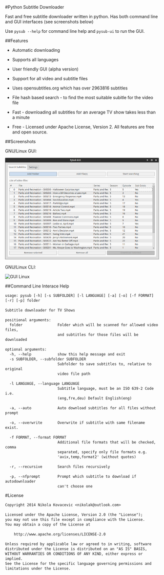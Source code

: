 #Python Subtitle Downloader

Fast and free subtitle downloader written in python. Has both command line and GUI interfaces (see screenshots below)

Use `pysub --help` for command line help and `pysub-ui` to run the GUI.

##Features

* Automatic downloading

* Supports all languages

* User friendly GUI (alpha version)

* Support for all video and subtitle files

* Uses opensubtitles.org which has over 2963816 subtitles

* File hash based search - to find the most suitable subitle for the video file

* Fast - downloading all subtitles for an average TV show takes less than a minute

* Free - Licensed under Apache License, Version 2. All features are free and open source.

##Screenshots

GNU/Linux GUI:

![GUI Linux](screenshots/gui_0.2.0.png?raw=true)

GNU/Linux CLI:

![GUI Linux](screenshots/terminal_2.0.png?raw=true)

##Command Line Interace Help

    usage: pysub [-h] [-s SUBFOLDER] [-l LANGUAGE] [-a] [-o] [-f FORMAT] [-r] [-p] folder

    Subtitle downloader for TV Shows

    positional arguments:
      folder                Folder which will be scanned for allowed video files,
                            and subtitles for those files will be downloaded

    optional arguments:
      -h, --help            show this help message and exit
      -s SUBFOLDER, --subfolder SUBFOLDER
                            Subfolder to save subtitles to, relative to original
                            video file path
                            
      -l LANGUAGE, --language LANGUAGE
                            Subtitle language, must be an ISO 639-2 Code i.e.
                            (eng,fre,deu) Default English(eng)
                            
      -a, --auto            Auto download subtitles for all files without prompt
      
      -o, --overwrite       Overwrite if subtitle with same filename exist.
      
      -f FORMAT, --format FORMAT
                            Additional file formats that will be checked, comma
                            separated, specify only file formats e.g.
                            'avix,temp,format2' (without quotes)
                            
      -r, --recursive       Search files recursively
      
      -p, --nfprompt        Prompt which subtitle to download if autodownloader
                            can't choose one

#License

    Copyright 2014 Nikola Kovacevic <nikolak@outlook.com>

    Licensed under the Apache License, Version 2.0 (the "License");
    you may not use this file except in compliance with the License.
    You may obtain a copy of the License at

        http://www.apache.org/licenses/LICENSE-2.0

    Unless required by applicable law or agreed to in writing, software
    distributed under the License is distributed on an "AS IS" BASIS,
    WITHOUT WARRANTIES OR CONDITIONS OF ANY KIND, either express or implied.
    See the License for the specific language governing permissions and
    limitations under the License.

